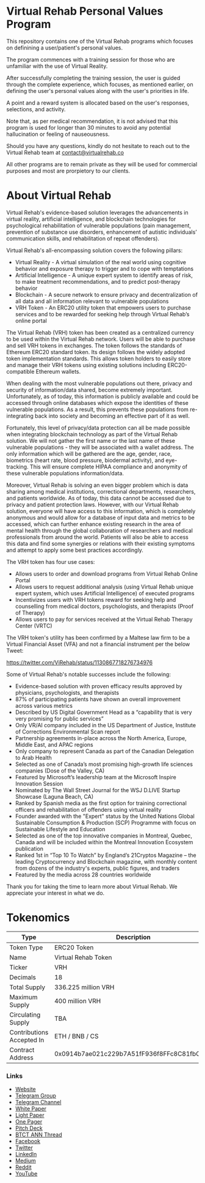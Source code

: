# Virtual Rehab Personal Values Program

This repository contains one of the Virtual Rehab programs which focuses on definining a user/patient's personal values.

The program commences with a training session for those who are unfamiliar with the use of Virtual Reality.

After successfully completing the training session, the user is guided through the complete experience, which focuses, as mentioned earlier, on defining the user's personal values along with the user's priorities in life.

A point and a reward system is allocated based on the user's responses, selections, and activity.

Note that, as per medical recommendation, it is not advised that this program is used for longer than 30 minutes to avoid any potential hallucination or feeling of nauseousness.

Should you have any questions, kindly do not hesitate to reach out to the Virtual Rehab team at contact@virtualrehab.co

All other programs are to remain private as they will be used for commercial purposes and most are prorpietory to our clients.


# About Virtual Rehab

Virtual Rehab's evidence-based solution leverages the advancements in virtual reality, artificial intelligence, and blockchain technologies for psychological rehabilitation of vulnerable populations (pain management, prevention of substance use disorders, enhancement of autistic individuals’ communication skills, and rehabilitation of repeat offenders).

Virtual Rehab's all-encompassing solution covers the following pillars:

- Virtual Reality - A virtual simulation of the real world using cognitive behavior and exposure therapy to trigger and to cope with temptations
- Artificial Intelligence - A unique expert system to identify areas of risk, to make treatment recommendations, and to predict post-therapy behavior
- Blockchain - A secure network to ensure privacy and decentralization of all data and all information relevant to vulnerable populations
- VRH Token - An ERC20 utility token that empowers users to purchase services and to be rewarded for seeking help through Virtual Rehab’s online portal

The Virtual Rehab (VRH) token has been created as a centralized currency to be used within the Virtual Rehab network. Users will be able to purchase and sell VRH tokens in exchanges. The token follows the standards of Ethereum ERC20 standard token. Its design follows the widely adopted token implementation standards. This allows token holders to easily store and manage their VRH tokens using existing solutions including ERC20-compatible Ethereum wallets.

When dealing with the most vulnerable populations out there, privacy and security of information/data shared, become extremely important. Unfortunately, as of today, this information is publicly available and could be accessed through online databases which expose the identities of these vulnerable populations. As a result, this prevents these populations from re-integrating back into society and becoming an effective part of it as well.

Fortunately, this level of privacy/data protection can all be made possible when integrating blockchain technology as part of the Virtual Rehab solution. We will not gather the first name or the last name of these vulnerable populations - they will be associated with a wallet address. The only information which will be gathered are the age, gender, race, biometrics (heart rate, blood pressure, biodermal activity), and eye-tracking. This will ensure complete HIPAA compliance and anonymity of these vulnerable populations information/data.

Moreover, Virtual Rehab is solving an even bigger problem which is data sharing among medical institutions, correctional departments, researchers, and patients worldwide. As of today, this data cannot be accessed due to privacy and patient protection laws. However, with our Virtual Rehab solution, everyone will have access to this information, which is completely anonymous and would allow for a database of input data and metrics to be accessed, which can further enhance existing research in the area of mental health through the global collaboration of researchers and medical professionals from around the world. Patients will also be able to access this data and find some synergies or relations with their existing symptoms and attempt to apply some best practices accordingly.

The VRH token has four use cases:
 
-	Allows users to order and download programs from Virtual Rehab Online Portal
-	Allows users to request additional analysis (using Virtual Rehab unique expert system, which uses Artificial Intelligence) of executed programs
-	Incentivizes users with VRH tokens reward for seeking help and counselling from medical doctors, psychologists, and therapists (Proof of Therapy)
-	Allows users to pay for services received at the Virtual Rehab Therapy Center (VRTC)

The VRH token's utility has been confirmed by a Maltese law firm to be a Virtual Financial Asset (VFA) and not a financial instrument per the below Tweet:

https://twitter.com/ViRehab/status/1130867718276734976

Some of Virtual Rehab's notable successes include the following:

- Evidence-based solution with proven efficacy results approved by physicians, psychologists, and therapists
- 87% of participating patients have shown an overall improvement across various metrics
- Described by US Digital Government Head as a “capability that is very very promising for public services”
- Only VR/AI company included in the US Department of Justice, Institute of Corrections Environmental Scan report
- Partnership agreements in-place across the North America, Europe, Middle East, and APAC regions
- Only company to represent Canada as part of the Canadian Delegation to Arab Health
- Selected as one of Canada’s most promising high-growth life sciences companies (Dose of the Valley, CA)
- Featured by Microsoft’s leadership team at the Microsoft Inspire Innovation Session
- Nominated by The Wall Street Journal for the WSJ D.LIVE Startup Showcase (Laguna Beach, CA)
- Ranked by Spanish media as the first option for training correctional officers and rehabilitation of offenders using virtual reality
-	Founder awarded with the "Expert" status by the United Nations Global Sustainable Consumption & Production (SCP) Programme with focus on Sustainable Lifestyle and Education
-	Selected as one of the top innovative companies in Montreal, Quebec, Canada and will be included within the Montreal Innovation Ecosystem publication
-	Ranked 1st in “Top 10 To Watch” by England’s 21Cryptos Magazine – the leading Cryptocurrency and Blockchain magazine, with monthly content from dozens of the industry's experts, public figures, and traders
- Featured by the media across 28 countries worldwide

Thank you for taking the time to learn more about Virtual Rehab. We appreciate your interest in what we do.


# Tokenomics



| Type  | Description  |
| -------- | -------- |
| Token Type     | ERC20 Token   |
| Name     | Virtual Rehab Token  |
| Ticker | VRH |
| Decimals | 18 |
| Total Supply | 336.225 million VRH |
| Maximum Supply | 400 million VRH |
| Circulating Supply | TBA |
| Contributions Accepted In | ETH / BNB / CS |
| Contract Address | 0x0914b7ae021c229b7A51fF936f8FFc8C81fbCEA7 |





### Links

- [Website](https://www.virtualrehab.co)
- [Telegram Group](https://t.me/virtualrehab)
- [Telegram Channel](https://t.me/virtualrehab_announcements)
- [White Paper](https://www.virtualrehab.co/vr-new-uploads/White%20Paper.pdf)
- [Light Paper](https://www.virtualrehab.co/vr-new-uploads/Light-Paper.pdf)
- [One Pager](https://www.virtualrehab.co/vr-new-uploads/Virtual-Rehab-One-Pager.pdf)
- [Pitch Deck](https://www.virtualrehab.co/vr-new-uploads/Virtual-Rehab-Pitch-Deck.pdf)
- [BTCT ANN Thread](https://bitcointalk.org/index.php?topic=4657682)
- [Facebook](https://www.facebook.com/ViRehab)
- [Twitter](https://twitter.com/ViRehab)
- [LinkedIn](https://www.linkedin.com/company/virtual-rehab/)
- [Medium](https://medium.com/@VirtualRehab)
- [Reddit](https://www.reddit.com/r/ViRehab/)
- [YouTube](https://www.youtube.com/c/virtualrehab)
